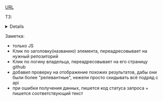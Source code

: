 [URL](https://guyfromekb.github.io/projects/github-search/index.html)

ТЗ:<details> 
1. Поле для ввода ключевого слова для поиска на гитхаб. По клику обращение к API github.
2. Блок со списком результатов.
3. Если список пуст должно быть сообщение об этом.
4. Если во время поиска произошла ошибка должно быть сообщение об этом.
5. Если получен результат, то отображение списка. В списке отображать
6. 3-4 параметра (на ваше усмотрение).
7. Ключевое - для каждого элемента должно отображаться название. И название должно бытьссылкой, которая при клике открывается в новом окне и ведет на нужный репозиторий на гитхаб.
8. Блок с количеством подходящих под поиск репозиториев. В самих результатах достаточно отображать первые 10 подходящих элементов.
</details> 

Заметка: 
- только JS 
- Клик по заголовку(названию) элемента, переадресовывает на нужный репозиторий
- Клик по логину владельца, переадресовывает на его страницу github
- добавил проверку на  отображение похожих результатов, дабы они были более "релевантные", нежели просто скидывать всё подряд с api
- при ошибки получения данных, пишется код статуса запроса + пишется соответствующий текст 

